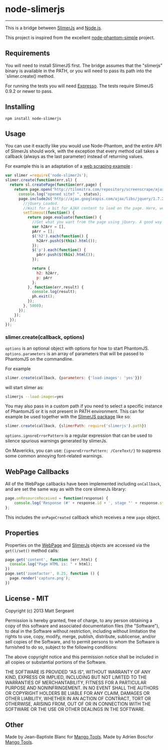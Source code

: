 # node-slimerjs


---------------

This is a bridge between [SlimerJs](http://slimerjs.org/) and
[Node.js](http://nodejs.org/).

This project is inspired from the excellent [node-phantom-simple](https://github.com/baudehlo/node-phantom-simple) project.



Requirements
------------
You will need to install SlimerJS first. The bridge assumes that the
"slimerjs" binary is available in the PATH, or you will need to pass its path
into the `slimer.create() method.

For running the tests you will need [Expresso](http://visionmedia.github.com/expresso/).
The tests require SlimerJS 0.9.2 or newer to pass.

Installing
----------

    npm install node-slimerjs


Usage
-----
You can use it exactly like you would use Node-Phantom, and the entire API of
SlimerJs should work, with the exception that every method call takes a
callback (always as the last parameter) instead of returning values.

For example this is an adaptation of a
[web scraping example](http://net.tutsplus.com/tutorials/javascript-ajax/web-scraping-with-node-js/) :

```javascript
var slimer =require('node-slimerJs');
slimer.create(function(err,sl) {
  return sl.createPage(function(err,page) {
    return page.open("http://tilomitra.com/repository/screenscrape/ajax.html", function(err,status) {
      console.log("opened site? ", status);
      page.includeJs('http://ajax.googleapis.com/ajax/libs/jquery/1.7.2/jquery.min.js', function(err) {
        //jQuery Loaded.
        //Wait for a bit for AJAX content to load on the page. Here, we are waiting 5 seconds.
        setTimeout(function() {
          return page.evaluate(function() {
            //Get what you want from the page using jQuery. A good way is to populate an object with all the jQuery commands that you need and then return the object.
            var h2Arr = [],
            pArr = [];
            $('h2').each(function() {
              h2Arr.push($(this).html());
            });
            $('p').each(function() {
              pArr.push($(this).html());
            });

            return {
              h2: h2Arr,
              p: pArr
            };
          }, function(err,result) {
            console.log(result);
            ph.exit();
          });
        }, 5000);
      });
	});
  });
});
```

### slimer.create(callback, options)

`options` is an optional object with options for how to start PhantomJS.
`options.parameters` is an array of parameters that will be passed to PhantomJS
on the commandline.

For example

```javascript
slimer.create(callback, {parameters: {'load-images': 'yes'}})
```

will start slimer as:

```bash
slimerjs --load-images=yes
```

You may also pass in a custom path if you need to select a specific instance
of PhantomJS or it is not present in PATH environment. This can for example
be used together with the [SlimerJS package](https://npmjs.org/package/slimerjs)
like so:

```javascript
slimer.create(callback, {slimerPath: require('slimerjs').path})
```


`options.ignoreErrorPattern` is a regular expression that can be used to silence spurious
warnings generated by slimerJs.

On Mavericks, you can use: `{ignoreErrorPattern: /CoreText/}` to suppress some common annoying font-related warnings.

WebPage Callbacks
-----

All of the WebPage callbacks have been implemented including `onCallback`, and
are set the same way as with the core slimerJs library:

```javascript
page.onResourceReceived = function(response) {
    console.log('Response (#' + response.id + ', stage "' + response.stage + '"): ' + JSON.stringify(response));
};
```

This includes the `onPageCreated` callback which receives a new `page` object.

Properties
-----

Properties on the [WebPage](https://github.com/laurentj/slimerjs)
and [SlimerJs](https://github.com/laurentj/slimerjs)
objects are accessed via the `get()/set()` method calls:

```javascript
page.get('content', function (err,html) {
  console.log("Page HTML is: " + html);
})
page.set('zoomfactor', 0.25, function () {
  page.render('capture.png');
})
```

License - MIT
-----

Copyright (c) 2013 Matt Sergeant

Permission is hereby granted, free of charge, to any person obtaining a copy
of this software and associated documentation files (the "Software"), to deal
in the Software without restriction, including without limitation the rights
to use, copy, modify, merge, publish, distribute, sublicense, and/or sell
copies of the Software, and to permit persons to whom the Software is
furnished to do so, subject to the following conditions:

The above copyright notice and this permission notice shall be included in
all copies or substantial portions of the Software.

THE SOFTWARE IS PROVIDED "AS IS", WITHOUT WARRANTY OF ANY KIND, EXPRESS OR
IMPLIED, INCLUDING BUT NOT LIMITED TO THE WARRANTIES OF MERCHANTABILITY,
FITNESS FOR A PARTICULAR PURPOSE AND NONINFRINGEMENT. IN NO EVENT SHALL THE
AUTHORS OR COPYRIGHT HOLDERS BE LIABLE FOR ANY CLAIM, DAMAGES OR OTHER
LIABILITY, WHETHER IN AN ACTION OF CONTRACT, TORT OR OTHERWISE, ARISING FROM,
OUT OF OR IN CONNECTION WITH THE SOFTWARE OR THE USE OR OTHER DEALINGS IN
THE SOFTWARE.



Other
-----
Made by Jean-Baptiste Blanc for [Mango Tools](http://mango.tools).
Made by Adrien Boscfor [Mango Tools](http://mango.tools).
